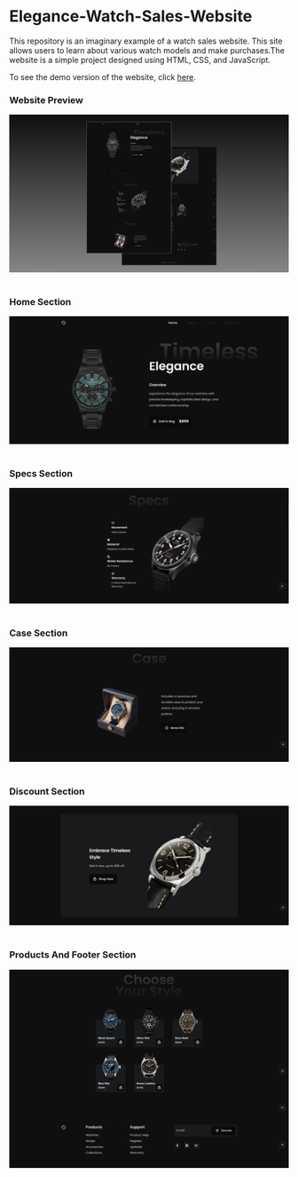 # Elegance-Watch-Sales-Website
This repository is an imaginary example of a watch sales website. This site allows users to learn about various 
watch models and make purchases.The website is a simple project designed using HTML, CSS, and JavaScript. <br> 

To see the demo version of the website, click [here](https://devbox-website-example.netlify.app/).

### Website Preview

![preview image](https://github.com/isaddemir/Elegance-Watch-Sales-Website/blob/main/assets/img2/prewiev.jpg?raw=true) <br> <br>

### Home Section

![home image](https://github.com/isaddemir/Elegance-Watch-Sales-Website/blob/main/assets/img2/home.png?raw=true) <br> <br>

### Specs Section

![specs image](https://github.com/isaddemir/Elegance-Watch-Sales-Website/blob/main/assets/img2/specs.png?raw=true) <br> <br>

### Case Section

![case image](https://github.com/isaddemir/Elegance-Watch-Sales-Website/blob/main/assets/img2/case.png?raw=true) <br> <br>

### Discount Section

![discount image](https://github.com/isaddemir/Elegance-Watch-Sales-Website/blob/main/assets/img2/discount.png?raw=true) <br> <br>

### Products And Footer Section

![products image](https://github.com/isaddemir/Elegance-Watch-Sales-Website/blob/main/assets/img2/productsandfooter.png?raw=true) <br> <br>
